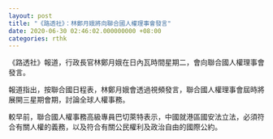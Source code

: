 ```yaml
---
layout: post
title: "《路透社》：林鄭月娥將向聯合國人權理事會發言"
date: 2020-06-30 02:46:02.000000000 +08:00
categories: rthk
---
```


《路透社》報道，行政長官林鄭月娥在日內瓦時間星期二，會向聯合國人權理事會發言。

報道指出，按聯合國日程表，林鄭月娥會透過視頻發言，聯合國人權理事會屆時將展開三星期會期，討論全球人權事務。

較早前，聯合國人權事務高級專員巴切萊特表示，中國就港區國安法立法，必須符合有關人權的義務，以及符合有關公民權利及政治自由的國際公約。
